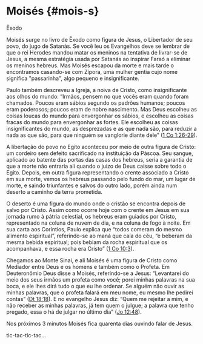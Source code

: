 # **Moisés** {#mois-s}

Êxodo

Moisés surge no livro de Êxodo como figura de Jesus, o Libertador de seu povo, do jugo de Satanás. Se você leu os Evangelhos deve se lembrar de que o rei Herodes mandou matar os meninos na tentativa de livrar-se de Jesus, a mesma estratégia usada por Satanás ao inspirar Faraó a eliminar os meninos hebreus. Mas Moisés escapou da morte e mais tarde o encontramos casando-se com Zípora, uma mulher gentia cujo nome significa &quot;passarinha&quot;, algo pequeno e insignificante.

Paulo também descreveu a Igreja, a noiva de Cristo, como insignificante aos olhos do mundo: “Irmãos, pensem no que vocês eram quando foram chamados. Poucos eram sábios segundo os padrões humanos; poucos eram poderosos; poucos eram de nobre nascimento. Mas Deus escolheu as coisas loucas do mundo para envergonhar os sábios, e escolheu as coisas fracas do mundo para envergonhar as fortes. Ele escolheu as coisas insignificantes do mundo, as desprezadas e as que nada são, para reduzir a nada as que são, para que ninguém se vanglorie diante dele” ([1 Co 1:26-29](http://bibliaonline.com.br/acf/1co/1/26-29)).

A libertação do povo no Egito aconteceu por meio de outra figura de Cristo: um cordeiro sem defeito sacrificado na instituição da Páscoa. Seu sangue, aplicado ao batente das portas das casas dos hebreus, seria a garantia de que a morte não entraria ali quando o juízo de Deus caísse sobre todo o Egito. Depois, em outra figura representando o crente associado a Cristo em sua morte, vemos os hebreus passando pelo fundo do mar, um lugar de morte, e saindo triunfantes e salvos do outro lado, porém ainda num deserto a caminho da terra prometida.

O deserto é uma figura do mundo onde o cristão se encontra depois de salvo por Cristo. Assim como ocorre hoje com o crente em Jesus em sua jornada rumo à pátria celestial, os hebreus eram guiados por Cristo, representado na coluna de nuvem de dia, e na coluna de fogo à noite. Em sua carta aos Coríntios, Paulo explica que “todos comeram do mesmo alimento espiritual”, referindo-se ao maná que caía do céu, “e beberam da mesma bebida espiritual; pois bebiam da rocha espiritual que os acompanhava, e essa rocha era Cristo” ([1 Co 10:3](http://bibliaonline.com.br/acf/1co/10/3)).

Chegamos ao Monte Sinai, e ali Moisés é uma figura de Cristo como Mediador entre Deus e os homens e também como o Profeta. Em Deuteronômio Deus disse a Moisés, referindo-se a Jesus: “Levantarei do meio dos seus irmãos um profeta como você; porei minhas palavras na sua boca, e ele lhes dirá tudo o que eu lhe ordenar. Se alguém não ouvir as minhas palavras, que o profeta falará em meu nome, eu mesmo lhe pedirei contas” ([Dt 18:18](http://bibliaonline.com.br/acf/dt/18/18)). E no evangelho Jesus diz: “Quem me rejeitar a mim, e não receber as minhas palavras, já tem quem o julgue; a palavra que tenho pregado, essa o há de julgar no último dia” ([Jo 12:48](http://bibliaonline.com.br/acf/jo/12/48)).

Nos próximos 3 minutos Moisés fica quarenta dias ouvindo falar de Jesus.

tic-tac-tic-tac...